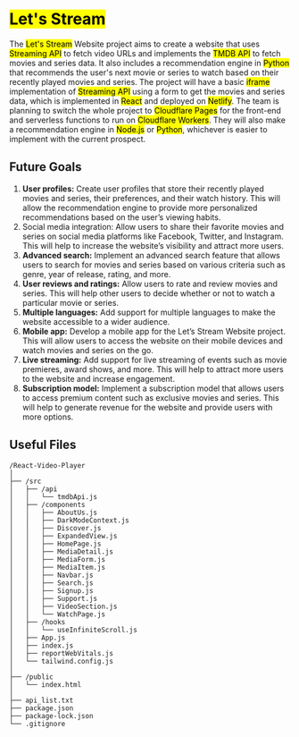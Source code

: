 # <mark style="background-color: #FFFF00">Let's Stream</mark>

The <mark style="background-color: #FFFF00">Let's Stream</mark> Website project aims to create a website that uses <mark style="background-color: #FFFF00">Streaming API</mark> to fetch video URLs and implements the <mark style="background-color: #FFFF00">TMDB API</mark> to fetch movies and series data. It also includes a recommendation engine in <mark style="background-color: #FFFF00">Python</mark> that recommends the user's next movie or series to watch based on their recently played movies and series. The project will have a basic <mark style="background-color: #FFFF00">iframe</mark> implementation of <mark style="background-color: #FFFF00">Streaming API</mark> using a form to get the movies and series data, which is implemented in <mark style="background-color: #FFFF00">React</mark> and deployed on <mark style="background-color: #FFFF00">Netlify</mark>. The team is planning to switch the whole project to <mark style="background-color: #FFFF00">Cloudflare Pages</mark> for the front-end and serverless functions to run on <mark style="background-color: #FFFF00">Cloudflare Workers</mark>. They will also make a recommendation engine in <mark style="background-color: #FFFF00">Node.js</mark> or <mark style="background-color: #FFFF00">Python</mark>, whichever is easier to implement with the current prospect.

## Future Goals

1. **User profiles:** Create user profiles that store their recently played movies and series, their preferences, and their watch history. This will allow the recommendation engine to provide more personalized recommendations based on the user’s viewing habits.
2. Social media integration: Allow users to share their favorite movies and series on social media platforms like Facebook, Twitter, and Instagram. This will help to increase the website’s visibility and attract more users.
3. **Advanced search:** Implement an advanced search feature that allows users to search for movies and series based on various criteria such as genre, year of release, rating, and more.
4. **User reviews and ratings:** Allow users to rate and review movies and series. This will help other users to decide whether or not to watch a particular movie or series.
5. **Multiple languages:** Add support for multiple languages to make the website accessible to a wider audience.
6. **Mobile app:** Develop a mobile app for the Let’s Stream Website project. This will allow users to access the website on their mobile devices and watch movies and series on the go.
7. **Live streaming:** Add support for live streaming of events such as movie premieres, award shows, and more. This will help to attract more users to the website and increase engagement.
8. **Subscription model:** Implement a subscription model that allows users to access premium content such as exclusive movies and series. This will help to generate revenue for the website and provide users with more options.


## Useful Files 
```
/React-Video-Player
│
├── /src
│   ├── /api
│   │   └── tmdbApi.js
│   ├── /components
│   │   ├── AboutUs.js
│   │   ├── DarkModeContext.js
│   │   ├── Discover.js
│   │   ├── ExpandedView.js
│   │   ├── HomePage.js
│   │   ├── MediaDetail.js
│   │   ├── MediaForm.js
│   │   ├── MediaItem.js
│   │   ├── Navbar.js
│   │   ├── Search.js
│   │   ├── Signup.js
│   │   ├── Support.js
│   │   ├── VideoSection.js
│   │   └── WatchPage.js
│   ├── /hooks
│   │   └── useInfiniteScroll.js
│   ├── App.js
│   ├── index.js
│   ├── reportWebVitals.js
│   └── tailwind.config.js
│
├── /public
│   └── index.html
│
├── api_list.txt
├── package.json
├── package-lock.json
└── .gitignore
```
